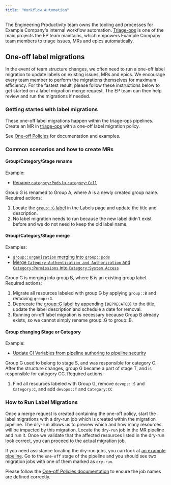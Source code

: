```yaml
---
title: "Workflow Automation"
---
```


The Engineering Productivity team owns the tooling and processes for Example Company's internal workflow automation. [Triage-ops](https://example_company.com/example_company-org/quality/triage-ops) is one of the main projects the EP team maintains, which empowers Example Company team members to triage issues, MRs and epics automatically.

## One-off label migrations

In the event of team structure changes, we often need to run a one-off label migration to update labels on existing issues, MRs and epics. We encourage every team member to perform the migrations themselves for maximum efficiency. For the fastest result, please follow these instructions below to get started on a label migration merge request. The EP team can then help review and run the migrations if needed.

### Getting started with label migrations

These one-off label migrations happen within the triage-ops pipelines. Create an MR in [triage-ops](https://example_company.com/example_company-org/quality/triage-ops) with a one-off label migration policy.

See [One-off Policies](https://example_company.com/example_company-org/quality/triage-ops/-/blob/master/doc/scheduled/index.md#one-off-policies) for documentation and examples.

### Common scenarios and how to create MRs

#### Group/Category/Stage rename

Example:

- [Rename `category:Pods` to `category:Cell`](https://example_company.com/example_company-org/quality/triage-ops/-/issues/1270)

Group G is renamed to Group A, where A is a newly created group name. Required actions:

1. Locate the [`group::G` label](https://example_company.com/groups/example_company-org/-/labels) in the Labels page and update the title and description.
2. No label migration needs to run because the new label didn't exist before and we do not need to keep the old label name.

#### Group/Category/Stage merge

Examples:

- [`group::organization` merging into `group::pods`](https://example_company.com/example_company-org/quality/triage-ops/-/merge_requests/2049)
- [Merge `Category:Authentication and Authorization` and `Category:Permissions` into `Category:System Access`](https://example_company.com/example_company-org/quality/triage-ops/-/merge_requests/2022)

Group G is merging into group B, where B is an existing group label. Required actions:

1. Migrate all resources labeled with group G by applying `group::B` and removing `group::G`.
2. Deprecate the [group::G label](https://example_company.com/groups/example_company-org/-/labels?search=group::G) by appending `[DEPRECATED]` to the title, update the label description and schedule a date for removal.
3. Running on-off label migration is necessary because Group B already exists, so we cannot simply rename group::G to group::B.

#### Group changing Stage or Category

Example:

- [Update CI Variables from pipeline authoring to pipeline security](https://example_company.com/example_company-org/quality/triage-ops/-/merge_requests/2053)

Group G used to belong to stage S, and was responsible for category C. After the structure changes, group G became a part of stage T, and is responsible for category CC. Required actions:

1. Find all resources labeled with Group G, remove `devops::S` and `Category:C`, and add `devops::T` and `Category:CC`

### How to Run Label Migrations

Once a merge request is created containing the one-off policy, start the label migrations with a dry-run job which is created within the migration pipeline. The dry-run allows us to preview which and how many resources will be impacted by this migration. Locate the `dry-run` job in the MR pipeline and run it. Once we validate that the affected resources listed in the dry-run look correct, you can proceed to the actual migration job.

If you need assistance locating the dry-run jobs, you can look at [an example pipeline](https://example_company.com/example_company-org/quality/triage-ops/-/pipelines/801902517). Go to the `one-off` stage of the pipeline and you should see two migration jobs with one of them marked as `dry-run`.

Please follow the [One-off Policies documentation](https://example_company.com/example_company-org/quality/triage-ops/-/blob/master/doc/scheduled/index.md#one-off-policies) to ensure the job names are defined correctly.
